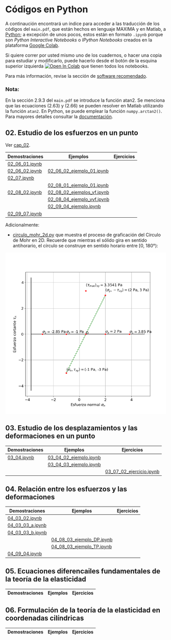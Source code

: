 # Códigos en Python

A continaución encontrará un índice para acceder a las traducción de los códigos del ```main.pdf```, que están hechos en lenguaje MAXIMA y en Matlab, a [Python](https://www.python.org/); a excepción de unos pocos, estos están en formato ```.ipynb``` porque son *Python Interactive Notebooks* o *IPython Notebooks* creados en la plataforma [Google Colab](https://colab.research.google.com/?hl=es).

Si quiere correr por usted mismo uno de los cuadernos, o hacer una copia para estudiar y modificarlo, puede hacerlo desde el botón de la esquina superior izquierda <a href="https://colab.research.google.com/?hl=es" target="_parent"><img src="https://colab.research.google.com/assets/colab-badge.svg" alt="Open In Colab"/></a> que tienen todos los notebooks.

Para más información, revise la sección de [software recomendado](../informacion/03_software_recomendado.md).



### Nota: 
En la sección 2.9.3 del ```main.pdf``` se introduce la función atan2. Se menciona que las ecuaciones (2.63) y (2.66) se pueden resolver en Matlab utilizando la función ```atan2```. En Python, se puede emplear la función ```numpy.arctan2()```. Para mayores detalles consultar la [documentación](https://numpy.org/doc/stable/reference/generated/numpy.arctan2.html).


## 02. Estudio de los esfuerzos en un punto

Ver [cap_02](cap_02).

| Demostraciones                            | Ejemplos                                                         |  Ejercicios                                                   |
| ---                                       | ---                                                              | ---                                                           | 
| [02_06_01.ipynb](cap_02/02_06_01.ipynb)   |                                                                  |                                                               |               
| [02_06_02.ipynb](cap_02/02_06_02.ipynb)   | [02_06_02_ejemplo_01.ipynb](cap_02/02_06_02_ejemplo_01.ipynb)    |                                                               |
| [02_07.ipynb](cap_02/02_07.ipynb)         |                                                                  |                                                               | 
|                                           | [02_08_01_ejemplo_01.ipynb](cap_02/02_08_01_ejemplo_01.ipynb)    |                                                               |
| [02_08_02.ipynb](cap_02/02_08_02.ipynb)   | [02_08_02_ejemplos_vf.ipynb](cap_02/02_08_02_ejemplos_vf.ipynb)  |                                                               |
|                                           | [02_08_04_ejemplo_vvf.ipynb](cap_02/02_08_04_ejemplo_vvf.ipynb)  |                                                               |
|                                           | [02_09_04_ejemplo.ipynb](cap_02/02_09_04_ejemplo.ipynb)          |                                                               |
| [02_09_07.ipynb](cap_02/02_09_07.ipynb)   |                                                                  |                                                               |


Adicionalmente: 
* [circulo_mohr_2d.py](cap_02/circulo_mohr_2d.py) que muestra el proceso de graficación del Círculo de Mohr en 2D. Recuerde que mientras el sólido gira en sentido antihorario, el círculo se construye en sentido horario entre [0, 180°):

![](cap_02/mygif.gif)

## 03. Estudio de los desplazamientos y las deformaciones en un punto

| Demostraciones                            | Ejemplos                                                         | Ejercicios                                                    |
| ---                                       | ---                                                              | ---                                                           |   
| [03_04.ipynb](cap_03/03_04.ipynb)         | [03_04_02_ejemplo.ipynb](cap_03/03_04_02_ejemplo.ipynb)          |                                                               |
|                                           | [03_04_03_ejemplo.ipynb](cap_03/03_04_03_ejemplo.ipynb)          |                                                               |
|                                           |                                                                  | [03_07_02_ejercicio.ipynb](cap_03/03_07_02_ejercicio.ipynb)   |





## 04. Relación entre los esfuerzos y las deformaciones

| Demostraciones                             | Ejemplos                                                         | Ejercicios                                                    |
| ---                                        | ---                                                              | ---                                                           |   
| [04_03_02.ipynb](cap_04/04_03_02.ipynb)    |                                                                  |                                                               |               
| [04_03_03_a.ipynb](cap_04/04_03_03_a.ipynb)|                                                                  |                                                               |               
| [04_03_03_b.ipynb](cap_04/04_03_03_b.ipynb)|                                                                  |                                                               |               
|                                            | [04_08_03_ejemplo_DP.ipynb](cap_04/04_08_03_ejemplo_DP.ipynb)    |                                                               |
|                                            | [04_08_03_ejemplo_TP.ipynb](cap_04/04_08_03_ejemplo_TP.ipynb)    |                                                               |
| [04_09_04.ipynb](cap_04/04_09_04.ipynb)    |                                                                  |                                                               |
 


## 05. Ecuaciones diferencailes fundamentales de la teoría de la elasticidad

| Demostraciones                            | Ejemplos                                                         | Ejercicios                                                    |
| ---                                       | ---                                                              | ---                                                           |   


## 06. Formulación de la teoría de la elasticidad en coordenadas cilíndricas

| Demostraciones                            | Ejemplos                                                         | Ejercicios                                                    |
| ---                                       | ---                                                              | ---                                                           |   
